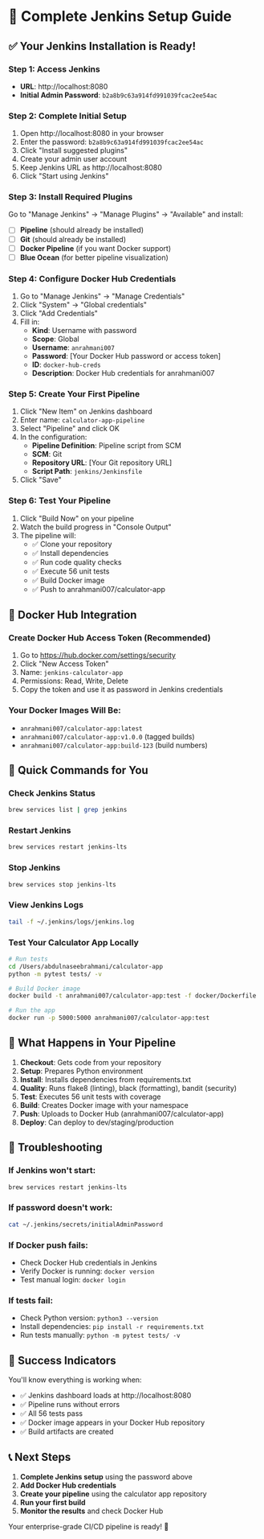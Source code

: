 # 🚀 Complete Jenkins Setup Guide

## ✅ **Your Jenkins Installation is Ready!**

### **Step 1: Access Jenkins**
- **URL**: http://localhost:8080
- **Initial Admin Password**: `b2a8b9c63a914fd991039fcac2ee54ac`

### **Step 2: Complete Initial Setup**
1. Open http://localhost:8080 in your browser
2. Enter the password: `b2a8b9c63a914fd991039fcac2ee54ac`
3. Click "Install suggested plugins" 
4. Create your admin user account
5. Keep Jenkins URL as http://localhost:8080
6. Click "Start using Jenkins"

### **Step 3: Install Required Plugins**
Go to "Manage Jenkins" → "Manage Plugins" → "Available" and install:
- [ ] **Pipeline** (should already be installed)
- [ ] **Git** (should already be installed) 
- [ ] **Docker Pipeline** (if you want Docker support)
- [ ] **Blue Ocean** (for better pipeline visualization)

### **Step 4: Configure Docker Hub Credentials**
1. Go to "Manage Jenkins" → "Manage Credentials"
2. Click "System" → "Global credentials"
3. Click "Add Credentials"
4. Fill in:
   - **Kind**: Username with password
   - **Scope**: Global
   - **Username**: `anrahmani007`
   - **Password**: [Your Docker Hub password or access token]
   - **ID**: `docker-hub-creds`
   - **Description**: Docker Hub credentials for anrahmani007

### **Step 5: Create Your First Pipeline**
1. Click "New Item" on Jenkins dashboard
2. Enter name: `calculator-app-pipeline`
3. Select "Pipeline" and click OK
4. In the configuration:
   - **Pipeline Definition**: Pipeline script from SCM
   - **SCM**: Git
   - **Repository URL**: [Your Git repository URL]
   - **Script Path**: `jenkins/Jenkinsfile`
5. Click "Save"

### **Step 6: Test Your Pipeline**
1. Click "Build Now" on your pipeline
2. Watch the build progress in "Console Output"
3. The pipeline will:
   - ✅ Clone your repository
   - ✅ Install dependencies
   - ✅ Run code quality checks
   - ✅ Execute 56 unit tests
   - ✅ Build Docker image
   - ✅ Push to anrahmani007/calculator-app

## 🐳 **Docker Hub Integration**

### **Create Docker Hub Access Token (Recommended)**
1. Go to https://hub.docker.com/settings/security
2. Click "New Access Token"
3. Name: `jenkins-calculator-app`
4. Permissions: Read, Write, Delete
5. Copy the token and use it as password in Jenkins credentials

### **Your Docker Images Will Be:**
- `anrahmani007/calculator-app:latest`
- `anrahmani007/calculator-app:v1.0.0` (tagged builds)
- `anrahmani007/calculator-app:build-123` (build numbers)

## 🔧 **Quick Commands for You**

### **Check Jenkins Status**
```bash
brew services list | grep jenkins
```

### **Restart Jenkins**
```bash
brew services restart jenkins-lts
```

### **Stop Jenkins**
```bash
brew services stop jenkins-lts
```

### **View Jenkins Logs**
```bash
tail -f ~/.jenkins/logs/jenkins.log
```

### **Test Your Calculator App Locally**
```bash
# Run tests
cd /Users/abdulnaseebrahmani/calculator-app
python -m pytest tests/ -v

# Build Docker image
docker build -t anrahmani007/calculator-app:test -f docker/Dockerfile .

# Run the app
docker run -p 5000:5000 anrahmani007/calculator-app:test
```

## 🎯 **What Happens in Your Pipeline**

1. **Checkout**: Gets code from your repository
2. **Setup**: Prepares Python environment
3. **Install**: Installs dependencies from requirements.txt
4. **Quality**: Runs flake8 (linting), black (formatting), bandit (security)
5. **Test**: Executes 56 unit tests with coverage
6. **Build**: Creates Docker image with your namespace
7. **Push**: Uploads to Docker Hub (anrahmani007/calculator-app)
8. **Deploy**: Can deploy to dev/staging/production

## 🚨 **Troubleshooting**

### **If Jenkins won't start:**
```bash
brew services restart jenkins-lts
```

### **If password doesn't work:**
```bash
cat ~/.jenkins/secrets/initialAdminPassword
```

### **If Docker push fails:**
- Check Docker Hub credentials in Jenkins
- Verify Docker is running: `docker version`
- Test manual login: `docker login`

### **If tests fail:**
- Check Python version: `python3 --version`
- Install dependencies: `pip install -r requirements.txt`
- Run tests manually: `python -m pytest tests/ -v`

## 🎉 **Success Indicators**

You'll know everything is working when:
- ✅ Jenkins dashboard loads at http://localhost:8080
- ✅ Pipeline runs without errors
- ✅ All 56 tests pass
- ✅ Docker image appears in your Docker Hub repository
- ✅ Build artifacts are created

## 📞 **Next Steps**

1. **Complete Jenkins setup** using the password above
2. **Add Docker Hub credentials** 
3. **Create your pipeline** using the calculator app repository
4. **Run your first build**
5. **Monitor the results** and check Docker Hub

Your enterprise-grade CI/CD pipeline is ready! 🚀

